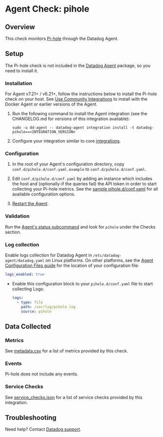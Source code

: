 # Agent Check: pihole

## Overview

This check monitors [Pi-hole][1] through the Datadog Agent.

## Setup

The Pi-hole check is not included in the [Datadog Agent][2] package, so you need to install it.

### Installation

For Agent v7.21+ / v6.21+, follow the instructions below to install the Pi-hole check on your host. See [Use Community Integrations][3] to install with the Docker Agent or earlier versions of the Agent.

1. Run the following command to install the Agent integration (see the CHANGELOG.md for versions of this integration available):

   ```shell
   sudo -u dd-agent -- datadog-agent integration install -t datadog-pihole==<INTEGRATION_VERSION>
   ```

2. Configure your integration similar to core [integrations][4].

### Configuration

1. In the root of your Agent's configuration directory, copy `conf.d/pihole.d/conf.yaml.example` to `conf.d/pihole.d/conf.yaml`.
2. Edit `conf.d/pihole.d/conf.yaml` by adding an instance which includes the host and (optionally-if the queries fail) the API token in order to start collecting your Pi-hole metrics. See the [sample pihole.d/conf.yaml][7] for all available configuration options.

3. [Restart the Agent][8].

### Validation

Run the [Agent's status subcommand][9] and look for `pihole` under the Checks section.

### Log collection

Enable logs collection for Datadog Agent in `/etc/datadog-agent/datadog.yaml` on Linux platforms. On other platforms, see the [Agent Configuration Files guide][11] for the location of your configuration file:

```yaml
logs_enabled: true
```

- Enable this configuration block to your `pihole.d/conf.yaml` file to start collecting Logs:

    ```yaml
    logs:
      - type: file
        path: /var/log/pihole.log
        source: pihole
    ```

## Data Collected

### Metrics

See [metadata.csv][10] for a list of metrics provided by this check.

### Events

Pi-hole does not include any events.

### Service Checks

See [service_checks.json][13] for a list of service checks provided by this integration.

## Troubleshooting

Need help? Contact [Datadog support][12].


[1]: https://pi-hole.net/
[2]: https://app.datadoghq.com/account/settings/agent/latest
[3]: https://docs.datadoghq.com/agent/guide/use-community-integrations/
[4]: https://docs.datadoghq.com/getting_started/integrations/
[7]: https://github.com/DataDog/integrations-extras/blob/master/pihole/datadog_checks/pihole/data/conf.yaml.example
[8]: https://docs.datadoghq.com/agent/guide/agent-commands/#start-stop-and-restart-the-agent
[9]: https://docs.datadoghq.com/agent/guide/agent-commands/#agent-status-and-information
[10]: https://github.com/DataDog/integrations-extras/blob/master/pihole/metadata.csv
[11]: https://docs.datadoghq.com/agent/guide/agent-configuration-files/
[12]: https://docs.datadoghq.com/help/
[13]: https://github.com/DataDog/integrations-extras/blob/master/pihole/assets/service_checks.json
